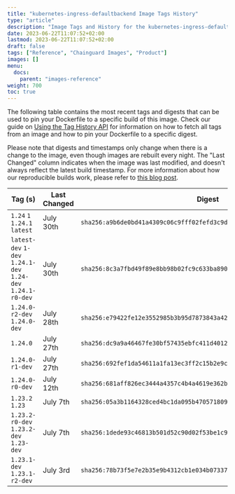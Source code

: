```yaml
---
title: "kubernetes-ingress-defaultbackend Image Tags History"
type: "article"
description: "Image Tags and History for the kubernetes-ingress-defaultbackend Chainguard Image"
date: 2023-06-22T11:07:52+02:00
lastmod: 2023-06-22T11:07:52+02:00
draft: false
tags: ["Reference", "Chainguard Images", "Product"]
images: []
menu:
  docs:
    parent: "images-reference"
weight: 700
toc: true
---
```


The following table contains the most recent tags and digests that can be used to pin your Dockerfile to a specific build of this image. Check our guide on [Using the Tag History API](/chainguard/chainguard-images/using-the-tag-history-api/) for information on how to fetch all tags from an image and how to pin your Dockerfile to a specific digest.

Please note that digests and timestamps only change when there is a change to the image, even though images are rebuilt every night. The "Last Changed" column indicates when the image was last modified, and doesn't always reflect the latest build timestamp. For more information about how our reproducible builds work, please refer to [this blog post](https://www.chainguard.dev/unchained/reproducing-chainguards-reproducible-image-builds).

| Tag (s)                                                       | Last Changed | Digest                                                                    |
|---------------------------------------------------------------|--------------|---------------------------------------------------------------------------|
|  `1.24` `1` `1.24.1` `latest`                                 | July 30th    | `sha256:a9b6de0bd41a4309c06c9fff02fefd3c9d06eba438c3d7d30f44cde298933769` |
|  `latest-dev` `1-dev` `1.24.1-dev` `1.24-dev` `1.24.1-r0-dev` | July 30th    | `sha256:8c3a7fbd49f89e8bb98b02fc9c633ba890f007b90144a06853b46ff4f44957da` |
|  `1.24.0-r2-dev` `1.24.0-dev`                                 | July 28th    | `sha256:e79422fe12e3552985b3b95d7873843a42c738ad81b6ef715cd626d6bf67d4b7` |
|  `1.24.0`                                                     | July 27th    | `sha256:dc9a9a46467fe30bf57435ebfc411d4012e66aa073d8fb1f8e9420359c968d59` |
|  `1.24.0-r1-dev`                                              | July 27th    | `sha256:692fef1da54611a1fa13ec3ff2c15b2e9c5b99478cdb6c37346df8a820facf01` |
|  `1.24.0-r0-dev`                                              | July 12th    | `sha256:681aff826ec3444a4357c4b4a4619e362b46ec2c8b986e584e9057e4f13d7902` |
|  `1.23.2` `1.23`                                              | July 7th     | `sha256:05a3b1164328ced4bc1da095b4705718097e32949a623959e544155505e3405d` |
|  `1.23.2-r0-dev` `1.23.2-dev` `1.23-dev`                      | July 7th     | `sha256:1dede93c46813b501d52c90d02f53be1c92196f71e92211ba1218663872c0390` |
|  `1.23.1-dev` `1.23.1-r2-dev`                                 | July 3rd     | `sha256:78b73f5e7e2b35e9b4312cb1e034b073371a5916e65645f232cc08b443c3be1d` |
